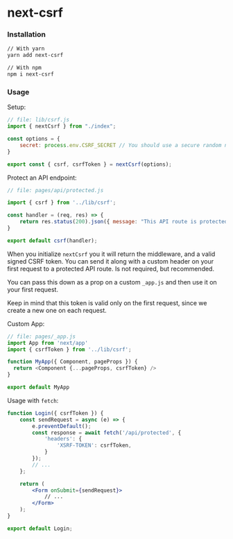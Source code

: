 # next-csrf

### Installation

```bash
// With yarn
yarn add next-csrf

// With npm
npm i next-csrf
```

### Usage

Setup:

```js
// file: lib/csrf.js
import { nextCsrf } from "./index";

const options = {
    secret: process.env.CSRF_SECRET // You should use a secure random number
}

export const { csrf, csrfToken } = nextCsrf(options);
```

Protect an API endpoint:

```js
// file: pages/api/protected.js

import { csrf } from '../lib/csrf';

const handler = (req, res) => {
    return res.status(200).json({ message: "This API route is protected."})
}

export default csrf(handler);
```

When you initialize `nextCsrf` you it will return the middleware, and a valid signed CSRF token. You can send it along with a custom header on your first request to a protected API route. Is not required, but recommended.

You can pass this down as a prop on a custom `_app.js` and then use it on your first request.

Keep in mind that this token is valid only on the first request, since we create a new one on each request.

Custom App:

```js
// file: pages/_app.js
import App from 'next/app'
import { csrfToken } from '../lib/csrf';

function MyApp({ Component, pageProps }) {
  return <Component {...pageProps, csrfToken} />
}

export default MyApp
```

Usage with `fetch`:

```jsx
function Login({ csrfToken }) {
    const sendRequest = async (e) => {
        e.preventDefault(); 
        const response = await fetch('/api/protected', {
            'headers': {
                'XSRF-TOKEN': csrfToken,
            }
        });
        // ...
    };

    return (
        <Form onSubmit={sendRequest}>
            // ...
        </Form>
    );
}

export default Login;

```



